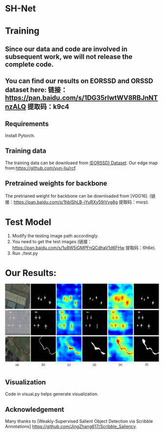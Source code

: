 # SH-Net
# Training
## Since our data and code are involved in subsequent work, we will not release the complete code. 
## You can find our results on EORSSD and ORSSD dataset here: 链接：https://pan.baidu.com/s/1DG35rlwtWV8RBJnNTnzALQ 提取码：k9c4 

## Requirements
 Install Pytorch.
## Training data
The training data can be downloaed from [(EORSSD) Dataset](https://github.com/rmcong/EORSSD-dataset).
Our edge map from:https://github.com/yun-liu/rcf.

## Pretrained weights for backbone
The pretrianed weight for backbone can be downloaded from [VGG16].
(链接：https://pan.baidu.com/s/1hbIShLB-iYuRXy59iVvg8g 提取码：msrp).

# Test Model
1) Modify the testing image path accordingly.
2) You need to get the test images (链接：https://pan.baidu.com/s/1u8W5iGMPFnQCdhaV1d6FHw 提取码：6h6e).
3) Run ./test.py

# Our Results:
![alt text](./Visual2.png)
## Visualization

Code in visual.py helps generate visualization.

## Acknowledgement

Many thanks to [Weakly-Supervised Salient Object Detection via Scribble Annotations]  https://github.com/JingZhang617/Scribble_Saliency.





